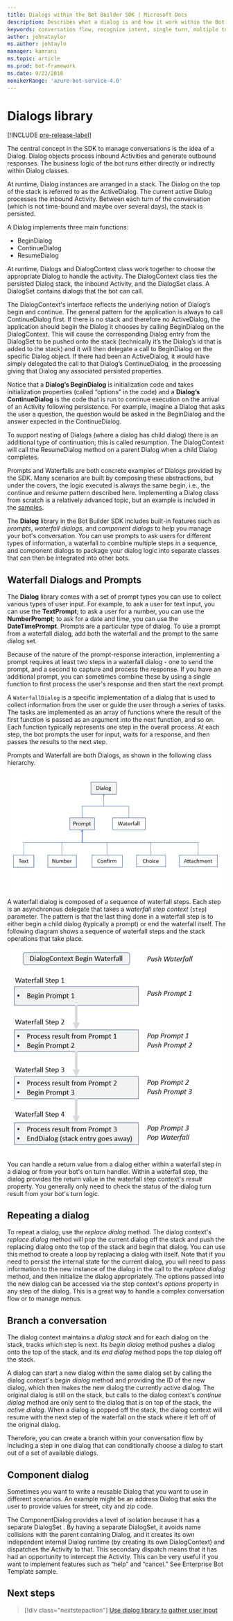 ```yaml
---
title: Dialogs within the Bot Builder SDK | Microsoft Docs
description: Describes what a dialog is and how it work within the Bot Builder SDK.
keywords: conversation flow, recognize intent, single turn, multiple turn, bot conversation, dialogs, prompts, waterfalls, dialog set
author: johnataylor
ms.author: johtaylo
manager: kamrani
ms.topic: article
ms.prod: bot-framework
ms.date: 9/22/2018
monikerRange: 'azure-bot-service-4.0'
---
```


# Dialogs library

[!INCLUDE [pre-release-label](../includes/pre-release-label.md)]

The central concept in the SDK to manage conversations is the idea of a Dialog. Dialog objects process inbound Activities and generate outbound responses. The business logic of the bot runs either directly or indirectly within Dialog classes.

At runtime, Dialog instances are arranged in a stack. The Dialog on the top of the stack is referred to as the ActiveDialog. The current active Dialog processes the inbound Activity. Between each turn of the conversation (which is not time-bound and maybe over several days), the stack is persisted. 

A Dialog implements three main functions:
- BeginDialog
- ContinueDialog
- ResumeDialog

At runtime, Dialogs and DialogContext class work together to choose the appropriate Dialog to handle the activity. The DialogContext class ties the persisted Dialog stack, the inbound Activity, and the DialogSet class. A DialogSet contains dialogs that the bot can call.

The DialogContext's interface reflects the underlying notion of Dialog’s begin and continue. The general pattern for the application is always to call ContinueDialog first. If there is no stack and therefore no ActiveDialog, the application should begin the Dialog it chooses by calling BeginDialog on the DialogContext. This will cause the corresponding Dialog entry from the DialogSet to be pushed onto the stack (technically it’s the Dialog’s id that is added to the stack) and it will then delegate a call to BeginDialog on the specific Dialog object. If there had been an ActiveDialog, it would have simply delegated the call to that Dialog’s ContinueDialog, in the processing giving that Dialog any associated persisted properties.

Notice that a **Dialog’s BeginDialog** is initialization code and takes initialization properties (called “options” in the code) and a **Dialog’s ContinueDialog** is the code that is run to continue execution on the arrival of an Activity following persistence. For example, imagine a Dialog that asks the user a question, the question would be asked in the BeginDialog and the answer expected in the ContinueDialog.

To support nesting of Dialogs (where a dialog has child dialog) there is an additional type of continuation; this is called resumption. The DialogContext will call the ResumeDialog method on a parent Dialog when a child Dialog completes.

Prompts and Waterfalls are both concrete examples of Dialogs provided by the SDK. Many scenarios are built by composing these abstractions, but under the covers, the logic executed is always the same begin, i.e., the continue and resume pattern described here. Implementing a Dialog class from scratch is a relatively advanced topic, but an example is included in the [samples](https://github.com/Microsoft/BotBuilder-samples).

The **Dialog** library in the Bot Builder SDK includes built-in features such as _prompts_, _waterfall dialogs_, and _component dialogs_ to help you manage your bot's conversation. You can use prompts to ask users for different types of information, a waterfall to combine multiple steps in a sequence, and component dialogs to package your dialog logic into separate classes that can then be integrated into other bots.
## Waterfall Dialogs and Prompts

The **Dialog** library comes with a set of prompt types you can use to collect various types of user input. For example, to ask a user for text input, you can use the **TextPrompt**; to ask a user for a number, you can use the **NumberPrompt**; to ask for a date and time, you can use the **DateTimePrompt**. Prompts are a particular type of dialog. To use a prompt from a waterfall dialog, add both the waterfall and the prompt to the same dialog set. 

Because of the nature of the prompt-response interaction, implementing a prompt requires at least two steps in a waterfall dialog - one to send the prompt, and a second to capture and process the response.  If you have an additional prompt, you can sometimes combine these by using a single function to first process the user's response and then start the next prompt.

A `WaterfallDialog` is a specific implementation of a dialog that is used to collect information from the user or guide the user through a series of tasks. The tasks are implemented as an array of functions where the result of the first function is passed as an argument into the next function, and so on. Each function typically represents one step in the overall process. At each step, the bot prompts the user for input, waits for a response, and then passes the results to the next step. 

Prompts and Waterfall are both Dialogs, as shown in the following class hierarchy. 

![dialog classes](media/bot-builder-dialog-classes.png)

A waterfall dialog is composed of a sequence of waterfall steps. Each step is an asynchronous delegate that takes a _waterfall step context_ (`step`) parameter. The pattern is that the last thing done in a waterfall step is to either begin a child dialog (typically a prompt) or end the waterfall itself. The following diagram shows a sequence of waterfall steps and the stack operations that take place.

![Dialog concept](media/bot-builder-dialog-concept.png)

You can handle a return value from a dialog either within a waterfall step in a dialog or from your bot's on turn handler.
Within a waterfall step, the dialog provides the return value in the waterfall step context's _result_ property.
You generally only need to check the status of the dialog turn result from your bot's turn logic.

## Repeating a dialog

To repeat a dialog, use the *replace dialog* method. The dialog context's *replace dialog* method will pop the current dialog off the stack and push the replacing dialog onto the top of the stack and begin that dialog. You can use this method to create a loop by replacing a dialog with itself. Note that if you need to persist the internal state for the current dialog, you will need to pass information to the new instance of the dialog in the call to the _replace dialog_ method, and then initialize the dialog appropriately. The options passed into the new dialog can be accessed via the step context's _options_ property in any step of the dialog. This is a great way to handle a complex conversation flow or to manage menus.

## Branch a conversation

The dialog context maintains a _dialog stack_ and for each dialog on the stack, tracks which step is next. Its _begin dialog_ method pushes a dialog onto the top of the stack, and its _end dialog_ method pops the top dialog off the stack.

A dialog can start a new dialog within the same dialog set by calling the dialog context's _begin dialog_ method and providing the ID of the new dialog, which then makes the new dialog the currently active dialog. The original dialog is still on the stack, but calls to the dialog context's _continue dialog_ method are only sent to the dialog that is on top of the stack, the _active dialog_. When a dialog is popped off the stack, the dialog context will resume with the next step of the waterfall on the stack where it left off of the original dialog.

Therefore, you can create a branch within your conversation flow by including a step in one dialog that can conditionally choose a dialog to start out of a set of available dialogs.

## Component dialog
Sometimes you want to write a reusable Dialog that you want to use in different scenarios. An example might be an address Dialog that asks the user to provide values for street, city and zip code. 

The ComponentDialog provides a level of isolation because it has a separate DialogSet . By having a separate DialogSet, it avoids name collisions with the parent containing Dialog, and it creates its own independent internal Dialog runtime (by creating its own DialogContext) and dispatches the Activity to that. This secondary dispatch means that it has had an opportunity to intercept the Activity. This can be very useful if you want to implement features such as “help” and “cancel.”  See Enterprise Bot Template sample. 

## Next steps

> [!div class="nextstepaction"]
> [Use dialog library to gather user input](bot-builder-prompts.md)
